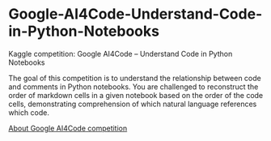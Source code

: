 # Google-AI4Code-Understand-Code-in-Python-Notebooks
Kaggle competition: Google AI4Code – Understand Code in Python Notebooks

The goal of this competition is to understand the relationship between code and comments in Python notebooks. You are challenged to reconstruct the order of markdown cells in a given notebook based on the order of the code cells, demonstrating comprehension of which natural language references which code.

[About Google AI4Code competition](https://www.kaggle.com/c/AI4Code)
